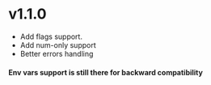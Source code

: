 # v1.1.0

- Add flags support.
- Add num-only support
- Better errors handling

#### Env vars support is still there for backward compatibility